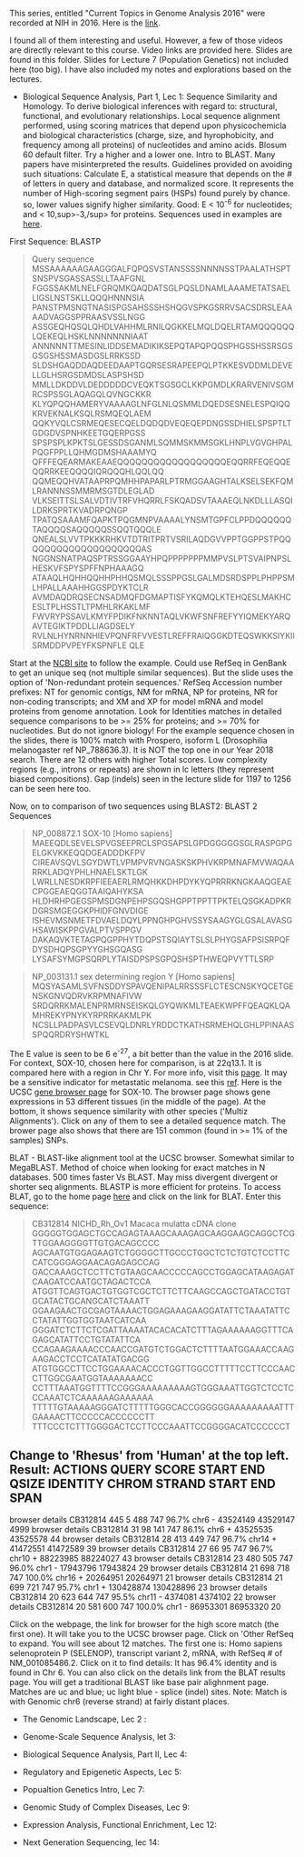 This series, entitled "Current Topics in Genome Analysis 2016"  were recorded at NIH in 2016. Here is the [link](https://www.genome.gov/12514288/current-topics-in-genome-analysis-2016-course-syllabus-handouts-and-videos/).

I found all of them interesting and useful. However, a few of those videos are directly relevant to this course. Video links are provided here. Slides are found in this folder. Slides for Lecture 7 (Population Genetics) not included here (too big). I have also included my notes and explorations based on the lectures. 

* Biological Sequence Analysis, Part 1, Lec 1: Sequence Similarity and Homology. To derive biological inferences with regard to: structural, functional, and evolutionary relationships. Local sequence alignment performed, using scoring matrices that depend upon  physicochemicla and biological characteristics (charge, size, and hyrophobicity, and frequency among all proteins) of nucleotides and amino acids. Blosum 60 default filter. Try a higher and a lower one. Intro to BLAST. Many papers have misinterpreted the results. Guidelines provided on avoiding such situations: Calculate E, a statistical measure that depends on the # of letters in query and database, and normalized score. It represents the number of High-scoring segment pairs (HSPs) found purely by chance. so, lower values signify higher similarity. Good: E < 10<sup>-6</sup> for nucleotides; and < 10,sup>-3,/sup> for proteins. Sequences used in examples are [here](https://research.nhgri.nih.gov/teaching/seq_analysis.shtml). 

First Sequence: 
BLASTP

>Query sequence
MSSAAAAAAGAAGGGALFQPQSVSTANSSSSNNNNSSTPAALATHSPTSNSPVSGASSASSLLTAAFGNL
FGGSSAKMLNELFGRQMKQAQDATSGLPQSLDNAMLAAAMETATSAELLIGSLNSTSKLLQQQHNNNSIA
PANSTPMSNGTNASISPGSAHSSSHSHQGVSPKGSRRVSACSDRSLEAAAADVAGGSPPRAASVSSLNGG
ASSGEQHQSQLQHDLVAHHMLRNILQGKKELMQLDQELRTAMQQQQQQLQEKEQLHSKLNNNNNNNIAAT
ANNNNNTTMESINLIDDSEMADIKIKSEPQTAPQPQQSPHGSSHSSRSGSGSGSHSSMASDGSLRRKSSD
SLDSHGAQDDAQDEEDAAPTGQRSESRAPEEPQLPTKKESVDDMLDEVELLGLHSRGSDMDSLASPSHSD
MMLLDKDDVLDEDDDDDCVEQKTSGSGCLKKPGMDLKRARVENIVSGMRCSPSSGLAQAGQLQVNGCKKR
KLYQPQQHAMERYVAAAAGLNFGLNLQSMMLDQEDSESNELESPQIQQKRVEKNALKSQLRSMQEQLAEM
QQKYVQLCSRMEQESECQELDQDQDVEQEQEPDNGSSDHIELSPSPTLTGDGDVSPNHKEETGQERPGSS
SPSPSPLKPKTSLGESSDSGANMLSQMMSKMMSGKLHNPLVGVGHPALPQGFPPLLQHMGDMSHAAAMYQ
QFFFEQEARMAKEAAEQQQQQQQQQQQQQQQQQQEQQRRFEQEQQEQQRRKEEQQQQIQRQQQHLQQLQQ
QQMEQQHVATAAPRPQMHHPAPARLPTRMGGAAGHTALKSELSEKFQMLRANNNSSMMRMSGTDLEGLAD
VLKSEITTSLSALVDTIVTRFVHQRRLFSKQADSVTAAAEQLNKDLLLASQILDRKSPRTKVADRPQNGP
TPATQSAAAMFQAPKTPQGMNPVAAAALYNSMTGPFCLPPDQQQQQQTAQQQQSAQQQQQSSQQTQQQLE
QNEALSLVVTPKKKRHKVTDTRITPRTVSRILAQDGVVPPTGGPPSTPQQQQQQQQQQQQQQQQQQQQAS
NGGNSNATPAQSPTRSSGGAAYHPQPPPPPPPMMPVSLPTSVAIPNPSLHESKVFSPYSPFFNPHAAAGQ
ATAAQLHQHHQQHHPHHQSMQLSSSPPGSLGALMDSRDSPPLPHPPSMLHPALLAAAHHGGSPDYKTCLR
AVMDAQDRQSECNSADMQFDGMAPTISFYKQMQLKTEHQESLMAKHCESLTPLHSSTLTPMHLRKAKLMF
FWVRYPSSAVLKMYFPDIKFNKNNTAQLVKWFSNFREFYYIQMEKYARQAVTEGIKTPDDLLIAGDSELY
RVLNLHYNRNNHIEVPQNFRFVVESTLREFFRAIQGGKDTEQSWKKSIYKIISRMDDPVPEYFKSPNFLE
QLE

Start at the  [NCBI site](https://blast.ncbi.nlm.nih.gov/Blast.cgi) to follow the example. Could use RefSeq in GenBank to get an unique seq (not multiple similar sequences). But the slide uses the option of 'Non-redundant protein sequences.' RefSeq Accession number prefixes: NT for genomic contigs, NM for mRNA, NP for proteins, NR for non-coding transcripts; and XM and XP for model mRNA and model proteins from genome annotation. Look for Identities matches in detailed sequence comparisons to be >= 25% for proteins; and >= 70% for nucleotides. But do not ignore biology! For the example sequence chosen in the slides, there is 100% match with Prospero, isoform L (Drosophilia melanogaster ref NP_788636.3). It is NOT the top one in our Year 2018 search. There are 12 others with higher Total scores. Low complexity regions (e.g., introns or repeats) are shown in lc letters (they represent biased compositions). Gap (indels) seen in the lecture slide for 1197 to 1256 can be seen here too. 

Now, on to comparison of two sequences using BLAST2:
BLAST 2 Sequences

>NP_008872.1 SOX-10 [Homo sapiens]
MAEEQDLSEVELSPVGSEEPRCLSPGSAPSLGPDGGGGGSGLRASPGPGELGKVKKEQQDGEADDDKFPV
CIREAVSQVLSGYDWTLVPMPVRVNGASKSKPHVKRPMNAFMVWAQAARRKLADQYPHLHNAELSKTLGK
LWRLLNESDKRPFIEEAERLRMQHKKDHPDYKYQPRRRKNGKAAQGEAECPGGEAEQGGTAAIQAHYKSA
HLDHRHPGEGSPMSDGNPEHPSGQSHGPPTPPTTPKTELQSGKADPKRDGRSMGEGGKPHIDFGNVDIGE
ISHEVMSNMETFDVAELDQYLPPNGHPGHVSSYSAAGYGLGSALAVASGHSAWISKPPGVALPTVSPPGV
DAKAQVKTETAGPQGPPHYTDQPSTSQIAYTSLSLPHYGSAFPSISRPQFDYSDHQPSGPYYGHSGQASG
LYSAFSYMGPSQRPLYTAISDPSPSGPQSHSPTHWEQPVYTTLSRP

>NP_003131.1 sex determining region Y [Homo sapiens]
MQSYASAMLSVFNSDDYSPAVQENIPALRRSSSFLCTESCNSKYQCETGENSKGNVQDRVKRPMNAFIVW
SRDQRRKMALENPRMRNSEISKQLGYQWKMLTEAEKWPFFQEAQKLQAMHREKYPNYKYRPRRKAKMLPK
NCSLLPADPASVLCSEVQLDNRLYRDDCTKATHSRMEHQLGHLPPINAASSPQQRDRYSHWTKL

The E value is seen to be 6 e<sup>-27</sup>, a bit better than the value in the 2016 slide. For context, SOX-10, chosen here for comparison, is at 22q13.1. It is compared here with a region in Chr Y. For more info, visit this [page](https://ghr.nlm.nih.gov/gene/SOX10#conditions). It may be a sensitive indicator for metastatic melanoma. see this [ref](https://www.ncbi.nlm.nih.gov/pubmed/25356946). Here is the  UCSC [gene browser page](https://genome.ucsc.edu/cgi-bin/hgTracks?db=hg38&lastVirtModeType=default&lastVirtModeExtraState=&virtModeType=default&virtMode=0&nonVirtPosition=&position=chr22%3A37972312%2D37984532&hgsid=704632061_gdJ4J0j8e8FjSLKeVepxXyYyGjLJ) for SOX-10. The browser page shows gene expressions in 53 different tissues (in the middle of the page). At the bottom, it shows sequence similarity with other species ('Multiz Alignments'). Click on any of them to see a detailed sequence match. The brower page also shows that there are 151 common (found in >= 1% of the samples) SNPs. 

BLAT - BLAST-like alignment tool at the UCSC browser. Somewhat similar to MegaBLAST. Method of choice when looking for exact matches in N databases. 500 times faster Vs BLAST. May miss divergent divergent or shorter seq alignments. BLASTP is more efficient for proteins. To access BLAT, go to the home page [here](https://genome.ucsc.edu/index.html) and click on the link for BLAT. Enter this sequence:
>CB312814 NICHD_Rh_Ov1 Macaca mulatta cDNA clone
GGGGGTGGAGCTGCCAGAGTAAAGCAAAGAGCAAGGAAGCAGGCTCGTTGGAAGGGGTTGTGACAGCCCC
AGCAATGTGGAGAAGTCTGGGGCTTGCCCTGGCTCTCTGTCTCCTTCCATCGGGAGGAACAGAGAGCCAG
GACCAAAGCTCCTTCTGTAAGCAACCCCCAGCCTGGAGCATAAGAGATCAAGATCCAATGCTAGACTCCA
ATGGTTCAGTGACTGTGGTCGCTCTTCTTCAAGCCAGCTGATACCTGTGCATACTGCANGCATCTAAATT
GGAAGAACTGCGAGTAAAACTGGAGAAAGAAGGATATTCTAAATATTCCTATATTGGTGGTAATCATCAA
GGGATCTCTTCTCGATTAAAATACACACATCTTTAGAAAAAAGGTTTCAGAGCATATTCCTGTATATTCA
CCAGAAGAAAACCCAACCGATGTCTGGACTCTTTTAATGGAAACCAAGAAGACCTCCTCATATATGACGG
ATGTGGCCTTCCTGGAAAACACCCTGGTTGGCCTTTTTCCTTCCCAACCTTGGCGAATGGTAAAAAAACC
CCTTTAAATGGTTTTCCGGGAAAAAAAAAGTGGGAAATTGGTCTCCTCCCAAATCTCAAAAAAGAAAAAA
TTTTTGTAAAAAGGGATCTTTTTGGGCACCGGGGGGAAAAAAAAATTTGAAAACTTCCCCCACCCCCCTT
TTTCCCTCTTTGGGGACTCCTTCCCAAATTCCGGGGACATCCCCCCT

Change to 'Rhesus' from 'Human' at the top left. Result:
  ACTIONS      QUERY    SCORE START   END QSIZE IDENTITY  CHROM  STRAND  START       END   SPAN
------------------------------------------------------------------------------------------------
browser details CB312814   445     5   488   747    96.7%  chr6   -    43524149  43529147   4999
browser details CB312814    31    98   141   747    86.1%  chr6   +    43525535  43525578     44
browser details CB312814    28   413   449   747    96.7%  chr14  +    41472551  41472589     39
browser details CB312814    27    66    95   747    96.7%  chr10  +    88223985  88224027     43
browser details CB312814    23   480   505   747    96.0%  chr1   -    17943796  17943824     29
browser details CB312814    21   698   718   747   100.0%  chr16  +    20264951  20264971     21
browser details CB312814    21   699   721   747    95.7%  chr1   +   130428874 130428896     23
browser details CB312814    20   623   644   747    95.5%  chr11  -     4374081   4374102     22
browser details CB312814    20   581   600   747   100.0%  chr1   -    86953301  86953320     20

Click on the webpage, the link for browser for the high score match (the first one). It will take you to the UCSC browser page.
Click on 'Other RefSeq to expand. You will see about 12 matches. The first one is: Homo sapiens selenoprotein P (SELENOP), transcript variant 2, mRNA, with RefSeq # of NM_001085486.2. Click on it to find details: It has 96.4% identity and is found in Chr 6.  You can also click on the details link from the BLAT results page. You will get a traditional BLAST like base pair alighnment page. Matches are uc and blue; uc light blue - splice (indel) sites. Note: Match is with Genomic chr6 (reverse strand) at fairly distant places. 


* The Genomic Landscape, Lec 2 :

* Genome-Scale Sequence Analysis, let 3:

* Biological Sequence Analysis, Part II, Lec 4:

* Regulatory and Epigenetic Aspects, Lec 5:

* Popualtion Genetics Intro, Lec 7:

* Genomic Study of Complex Diseases, Lec 9:

* Expression Analysis, Functional Enrichment, Lec 12:

* Next Generation Sequencing, lec 14: 
 
